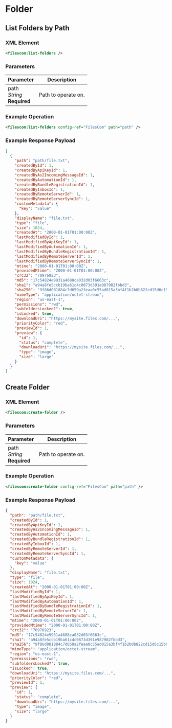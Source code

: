 # Folder



## List Folders by Path

### XML Element

```xml
<filescom:list-folders />
```

### Parameters

| Parameter | Description |
| --------- | ----------- |
| path<br/>*String*<br/>**Required** | Path to operate on. |


### Example Operation

```xml
<filescom:list-folders config-ref="FilesCom" path="path" />
```


### Example Response Payload

```json
[
  {
    "path": "path/file.txt",
    "createdById": 1,
    "createdByApiKeyId": 1,
    "createdByAs2IncomingMessageId": 1,
    "createdByAutomationId": 1,
    "createdByBundleRegistrationId": 1,
    "createdByInboxId": 1,
    "createdByRemoteServerId": 1,
    "createdByRemoteServerSyncId": 1,
    "customMetadata": {
      "key": "value"
    },
    "displayName": "file.txt",
    "type": "file",
    "size": 1024,
    "createdAt": "2000-01-01T01:00:00Z",
    "lastModifiedById": 1,
    "lastModifiedByApiKeyId": 1,
    "lastModifiedByAutomationId": 1,
    "lastModifiedByBundleRegistrationId": 1,
    "lastModifiedByRemoteServerId": 1,
    "lastModifiedByRemoteServerSyncId": 1,
    "mtime": "2000-01-01T01:00:00Z",
    "providedMtime": "2000-01-01T01:00:00Z",
    "crc32": "70976923",
    "md5": "17c54824e9931a4688ca032d03f6663c",
    "sha1": "a94a8fe5ccb19ba61c4c0873d391e987982fbbd3",
    "sha256": "9f86d081884c7d659a2feaa0c55ad015a3bf4f1b2b0b822cd15d6c15b0f00a08",
    "mimeType": "application/octet-stream",
    "region": "us-east-1",
    "permissions": "rwd",
    "subfoldersLocked?": true,
    "isLocked": true,
    "downloadUri": "https://mysite.files.com/...",
    "priorityColor": "red",
    "previewId": 1,
    "preview": {
      "id": 1,
      "status": "complete",
      "downloadUri": "https://mysite.files.com/...",
      "type": "image",
      "size": "large"
    }
  }
]
```

## Create Folder

### XML Element

```xml
<filescom:create-folder />
```

### Parameters

| Parameter | Description |
| --------- | ----------- |
| path<br/>*String*<br/>**Required** | Path to operate on. |


### Example Operation

```xml
<filescom:create-folder config-ref="FilesCom" path="path" />
```


### Example Response Payload

```json
{
  "path": "path/file.txt",
  "createdById": 1,
  "createdByApiKeyId": 1,
  "createdByAs2IncomingMessageId": 1,
  "createdByAutomationId": 1,
  "createdByBundleRegistrationId": 1,
  "createdByInboxId": 1,
  "createdByRemoteServerId": 1,
  "createdByRemoteServerSyncId": 1,
  "customMetadata": {
    "key": "value"
  },
  "displayName": "file.txt",
  "type": "file",
  "size": 1024,
  "createdAt": "2000-01-01T01:00:00Z",
  "lastModifiedById": 1,
  "lastModifiedByApiKeyId": 1,
  "lastModifiedByAutomationId": 1,
  "lastModifiedByBundleRegistrationId": 1,
  "lastModifiedByRemoteServerId": 1,
  "lastModifiedByRemoteServerSyncId": 1,
  "mtime": "2000-01-01T01:00:00Z",
  "providedMtime": "2000-01-01T01:00:00Z",
  "crc32": "70976923",
  "md5": "17c54824e9931a4688ca032d03f6663c",
  "sha1": "a94a8fe5ccb19ba61c4c0873d391e987982fbbd3",
  "sha256": "9f86d081884c7d659a2feaa0c55ad015a3bf4f1b2b0b822cd15d6c15b0f00a08",
  "mimeType": "application/octet-stream",
  "region": "us-east-1",
  "permissions": "rwd",
  "subfoldersLocked?": true,
  "isLocked": true,
  "downloadUri": "https://mysite.files.com/...",
  "priorityColor": "red",
  "previewId": 1,
  "preview": {
    "id": 1,
    "status": "complete",
    "downloadUri": "https://mysite.files.com/...",
    "type": "image",
    "size": "large"
  }
}
```

